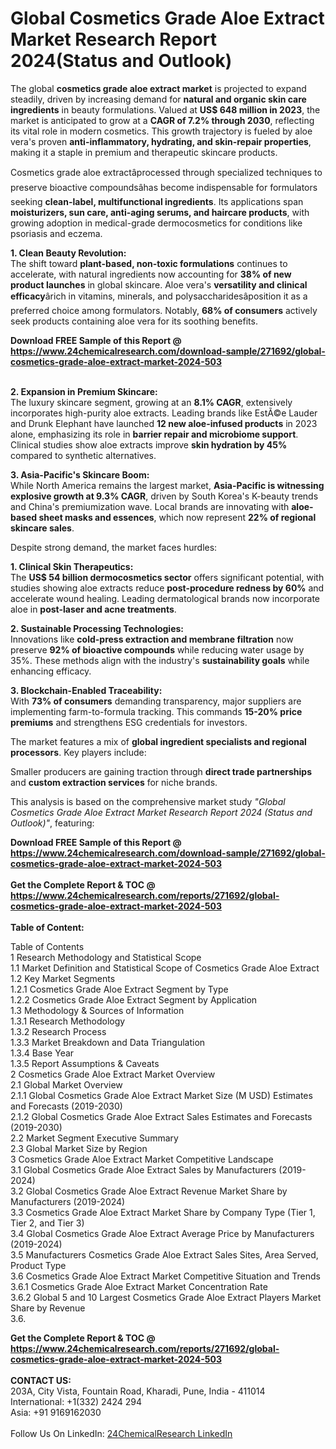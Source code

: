 <h1>Global Cosmetics Grade Aloe Extract Market Research Report 2024(Status and Outlook)</h1><p>The global <strong>cosmetics grade aloe extract market</strong> is projected to expand steadily, driven by increasing demand for <strong>natural and organic skin care ingredients</strong> in beauty formulations. Valued at <strong>US$ 648 million in 2023</strong>, the market is anticipated to grow at a <strong>CAGR of 7.2% through 2030</strong>, reflecting its vital role in modern cosmetics. This growth trajectory is fueled by aloe vera's proven <strong>anti-inflammatory, hydrating, and skin-repair properties</strong>, making it a staple in premium and therapeutic skincare products.</p><p>Cosmetics grade aloe extractâprocessed through specialized techniques to preserve bioactive compoundsâhas become indispensable for formulators seeking <strong>clean-label, multifunctional ingredients</strong>. Its applications span <strong>moisturizers, sun care, anti-aging serums, and haircare products</strong>, with growing adoption in medical-grade dermocosmetics for conditions like psoriasis and eczema.</p><p><strong>1. Clean Beauty Revolution:</strong><br>
The shift toward <strong>plant-based, non-toxic formulations</strong> continues to accelerate, with natural ingredients now accounting for <strong>38% of new product launches</strong> in global skincare. Aloe vera's <strong>versatility and clinical efficacy</strong>ârich in vitamins, minerals, and polysaccharidesâposition it as a preferred choice among formulators. Notably, <strong>68% of consumers</strong> actively seek products containing aloe vera for its soothing benefits.</p><div><b>Download FREE Sample of this Report @ 
            <a href="https://www.24chemicalresearch.com/download-sample/271692/global-cosmetics-grade-aloe-extract-market-2024-503">
            https://www.24chemicalresearch.com/download-sample/271692/global-cosmetics-grade-aloe-extract-market-2024-503</a></b></div><br><p><strong>2. Expansion in Premium Skincare:</strong><br>
The luxury skincare segment, growing at an <strong>8.1% CAGR</strong>, extensively incorporates high-purity aloe extracts. Leading brands like EstÃ©e Lauder and Drunk Elephant have launched <strong>12 new aloe-infused products</strong> in 2023 alone, emphasizing its role in <strong>barrier repair and microbiome support</strong>. Clinical studies show aloe extracts improve <strong>skin hydration by 45%</strong> compared to synthetic alternatives.</p><p><strong>3. Asia-Pacific's Skincare Boom:</strong><br>
While North America remains the largest market, <strong>Asia-Pacific is witnessing explosive growth at 9.3% CAGR</strong>, driven by South Korea's K-beauty trends and China's premiumization wave. Local brands are innovating with <strong>aloe-based sheet masks and essences</strong>, which now represent <strong>22% of regional skincare sales</strong>.</p><p>Despite strong demand, the market faces hurdles:</p><p><strong>1. Clinical Skin Therapeutics:</strong><br>
The <strong>US$ 54 billion dermocosmetics sector</strong> offers significant potential, with studies showing aloe extracts reduce <strong>post-procedure redness by 60%</strong> and accelerate wound healing. Leading dermatological brands now incorporate aloe in <strong>post-laser and acne treatments</strong>.</p><p><strong>2. Sustainable Processing Technologies:</strong><br>
Innovations like <strong>cold-press extraction and membrane filtration</strong> now preserve <strong>92% of bioactive compounds</strong> while reducing water usage by 35%. These methods align with the industry's <strong>sustainability goals</strong> while enhancing efficacy.</p><p><strong>3. Blockchain-Enabled Traceability:</strong><br>
With <strong>73% of consumers</strong> demanding transparency, major suppliers are implementing farm-to-formula tracking. This commands <strong>15-20% price premiums</strong> and strengthens ESG credentials for investors.</p><p>The market features a mix of <strong>global ingredient specialists and regional processors</strong>. Key players include:</p><p>Smaller producers are gaining traction through <strong>direct trade partnerships</strong> and <strong>custom extraction services</strong> for niche brands.</p><p>This analysis is based on the comprehensive market study <em>"Global Cosmetics Grade Aloe Extract Market Research Report 2024 (Status and Outlook)"</em>, featuring:
</p><div><b>Download FREE Sample of this Report @ 
            <a href="https://www.24chemicalresearch.com/download-sample/271692/global-cosmetics-grade-aloe-extract-market-2024-503">
            https://www.24chemicalresearch.com/download-sample/271692/global-cosmetics-grade-aloe-extract-market-2024-503</a></b></div><br><div><b>Get the Complete Report & TOC @ 
            <a href="https://www.24chemicalresearch.com/reports/271692/global-cosmetics-grade-aloe-extract-market-2024-503">
            https://www.24chemicalresearch.com/reports/271692/global-cosmetics-grade-aloe-extract-market-2024-503</a></b></div><br>
            <b>Table of Content:</b><p>Table of Contents<br />
1 Research Methodology and Statistical Scope<br />
1.1 Market Definition and Statistical Scope of Cosmetics Grade Aloe Extract<br />
1.2 Key Market Segments<br />
1.2.1 Cosmetics Grade Aloe Extract Segment by Type<br />
1.2.2 Cosmetics Grade Aloe Extract Segment by Application<br />
1.3 Methodology & Sources of Information<br />
1.3.1 Research Methodology<br />
1.3.2 Research Process<br />
1.3.3 Market Breakdown and Data Triangulation<br />
1.3.4 Base Year<br />
1.3.5 Report Assumptions & Caveats<br />
2 Cosmetics Grade Aloe Extract Market Overview<br />
2.1 Global Market Overview<br />
2.1.1 Global Cosmetics Grade Aloe Extract Market Size (M USD) Estimates and Forecasts (2019-2030)<br />
2.1.2 Global Cosmetics Grade Aloe Extract Sales Estimates and Forecasts (2019-2030)<br />
2.2 Market Segment Executive Summary<br />
2.3 Global Market Size by Region<br />
3 Cosmetics Grade Aloe Extract Market Competitive Landscape<br />
3.1 Global Cosmetics Grade Aloe Extract Sales by Manufacturers (2019-2024)<br />
3.2 Global Cosmetics Grade Aloe Extract Revenue Market Share by Manufacturers (2019-2024)<br />
3.3 Cosmetics Grade Aloe Extract Market Share by Company Type (Tier 1, Tier 2, and Tier 3)<br />
3.4 Global Cosmetics Grade Aloe Extract Average Price by Manufacturers (2019-2024)<br />
3.5 Manufacturers Cosmetics Grade Aloe Extract Sales Sites, Area Served, Product Type<br />
3.6 Cosmetics Grade Aloe Extract Market Competitive Situation and Trends<br />
3.6.1 Cosmetics Grade Aloe Extract Market Concentration Rate<br />
3.6.2 Global 5 and 10 Largest Cosmetics Grade Aloe Extract Players Market Share by Revenue<br />
3.6.</p><div><b>Get the Complete Report & TOC @ 
            <a href="https://www.24chemicalresearch.com/reports/271692/global-cosmetics-grade-aloe-extract-market-2024-503">
            https://www.24chemicalresearch.com/reports/271692/global-cosmetics-grade-aloe-extract-market-2024-503</a></b></div><br><b>CONTACT US:</b><br>
            203A, City Vista, Fountain Road, Kharadi, Pune, India - 411014<br>
            International: +1(332) 2424 294<br>
            Asia: +91 9169162030 <br><br>
            Follow Us On LinkedIn: <a href="https://www.linkedin.com/company/24chemicalresearch/">24ChemicalResearch LinkedIn</a>